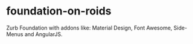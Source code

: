 foundation-on-roids
===================

Zurb Foundation with addons like: Material Design, Font Awesome, Side-Menus and AngularJS.
